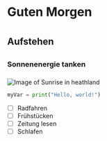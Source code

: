 # Guten Morgen <h1>
## Aufstehen <h2>
### Sonnenenergie tanken <h3>


![Image of Sunrise in heathland](https://img.fotocommunity.com/sonnenaufgang-in-flussaue-8218343d-844c-4ca7-ac2c-77a26d4ff398.jpg?height=1080)

``` python
myVar = print("Hello, world!")
```

- [ ] Radfahren
- [ ] Frühstücken
- [ ] Zeitung lesen
- [ ] Schlafen
